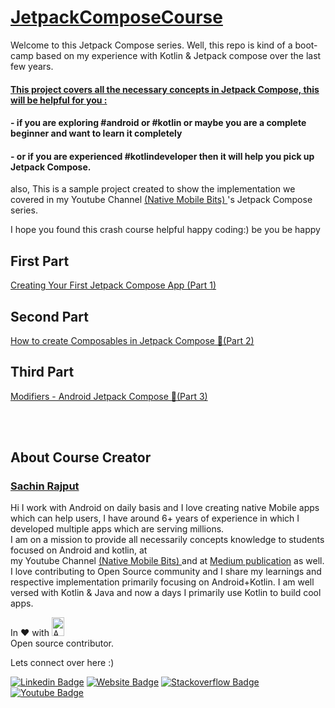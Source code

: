 # <a href="https://www.youtube.com/watch?v=vYj2ekg4FrQ&list=PLLwcRoh3a6u4MDDWg1I9CCGcon1BaRWln">JetpackComposeCourse</a> 

 


 Welcome to this Jetpack Compose series. Well, this repo is kind of a boot-camp based on my experience with Kotlin & Jetpack compose over the last few years.

 #### <a href="https://youtu.be/4cryd3Cacro"> This project covers all the necessary concepts in Jetpack Compose, this will be helpful for you : </a> 

#### - if you are exploring #android or #kotlin or maybe you are a complete beginner and want to learn it completely 

#### - or if you are experienced #kotlindeveloper then it will help you pick up Jetpack Compose.

also, This is a sample project created to show the implementation we covered in my 
Youtube Channel <a href="https://www.youtube.com/channel/UCTjQSpx2waqXTC37AgM8qyA"> (Native Mobile Bits) </a>  's Jetpack Compose series.


I hope you found this crash course helpful happy coding:)  be you be happy


## First Part

<a href="https://www.youtube.com/embed/vYj2ekg4FrQ">Creating Your First Jetpack Compose App (Part 1) </a>


## Second Part

<a href="https://www.youtube.com/watch?v=ceNXWC-vtA0">How to create Composables in Jetpack Compose 🚀(Part 2)</a>


## Third Part

<a href="https://youtu.be/fZCitd-lRIw">Modifiers - Android Jetpack Compose 🚀(Part 3)</a>






</br>

</br>

## About Course Creator
### <a href="https://www.youtube.com/channel/UCTjQSpx2waqXTC37AgM8qyA/videos"> Sachin Rajput</a>

Hi I work with Android on daily basis and I love creating native Mobile apps which can help users, I have around 6+ years of experience in which I developed multiple apps which are serving millions.<br/>
I am on a mission to provide all necessarily concepts knowledge to students focused on Android and kotlin, at </br> my 
Youtube Channel <a href="https://www.youtube.com/channel/UCTjQSpx2waqXTC37AgM8qyA"> (Native Mobile Bits) </a> and at <a href="https://droid-lover.medium.com//">Medium publication</a> as well. </br>
I love contributing to Open Source community and I share my learnings and respective implementation primarily focusing on Android+Kotlin.
I am well versed with Kotlin & Java and now a days I primarily use Kotlin to build cool apps.

  In :heart: with <img src="https://github.com/myJarvis/EasyAnalytics/blob/master/images/android.png" alt="Android" width=20  height=30> </br> Open source contributor.
  
Lets connect over here :) 
  
[![Linkedin Badge](https://img.shields.io/badge/-LinkedIn-0e76a8?style=flat-square&logo=Linkedin&logoColor=white)](https://www.linkedin.com/in/sachin-rajput-998b48105/)
[![Website Badge](https://img.shields.io/badge/Medium-3b5998?style=flat-square&logo=google-chrome&logoColor=white)](https://droid-lover.medium.com/)
[![Stackoverflow Badge](https://img.shields.io/badge/-Stackoverflow-FFA500?style=flat-square&logo=Stackoverflow&logoColor=orange)](https://stackoverflow.com/users/7193506/sachin)
[![Youtube Badge](https://img.shields.io/badge/YouTube-FF0000?style=for-the-badge&logo=youtube&logoColor=white)](https://www.youtube.com/channel/UCTjQSpx2waqXTC37AgM8qyA)



